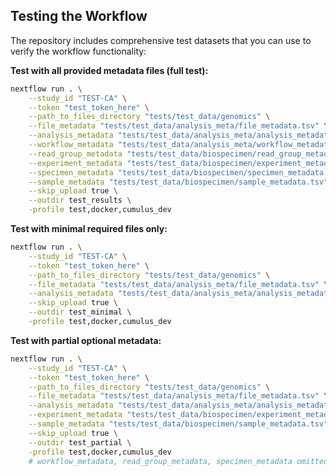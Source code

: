 ## Testing the Workflow

The repository includes comprehensive test datasets that you can use to verify the workflow functionality:

**Test with all provided metadata files (full test):**
```bash
nextflow run . \
    --study_id "TEST-CA" \
    --token "test_token_here" \
    --path_to_files_directory "tests/test_data/genomics" \
    --file_metadata "tests/test_data/analysis_meta/file_metadata.tsv" \
    --analysis_metadata "tests/test_data/analysis_meta/analysis_metadata.tsv" \
    --workflow_metadata "tests/test_data/analysis_meta/workflow_metadata.tsv" \
    --read_group_metadata "tests/test_data/biospecimen/read_group_metadata.tsv" \
    --experiment_metadata "tests/test_data/biospecimen/experiment_metadata.tsv" \
    --specimen_metadata "tests/test_data/biospecimen/specimen_metadata.tsv" \
    --sample_metadata "tests/test_data/biospecimen/sample_metadata.tsv" \
    --skip_upload true \
    --outdir test_results \
    -profile test,docker,cumulus_dev
```

**Test with minimal required files only:**
```bash
nextflow run . \
    --study_id "TEST-CA" \
    --token "test_token_here" \
    --path_to_files_directory "tests/test_data/genomics" \
    --file_metadata "tests/test_data/analysis_meta/file_metadata.tsv" \
    --analysis_metadata "tests/test_data/analysis_meta/analysis_metadata.tsv" \
    --skip_upload true \
    --outdir test_minimal \
    -profile test,docker,cumulus_dev
```

**Test with partial optional metadata:**
```bash
nextflow run . \
    --study_id "TEST-CA" \
    --token "test_token_here" \
    --path_to_files_directory "tests/test_data/genomics" \
    --file_metadata "tests/test_data/analysis_meta/file_metadata.tsv" \
    --analysis_metadata "tests/test_data/analysis_meta/analysis_metadata.tsv" \
    --experiment_metadata "tests/test_data/biospecimen/experiment_metadata.tsv" \
    --sample_metadata "tests/test_data/biospecimen/sample_metadata.tsv" \
    --skip_upload true \
    --outdir test_partial \
    -profile test,docker,cumulus_dev
    # workflow_metadata, read_group_metadata, specimen_metadata omitted
```
